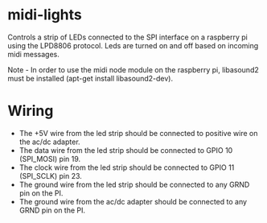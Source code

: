 # midi-lights
Controls a strip of LEDs connected to the SPI interface on a raspberry pi using the LPD8806 protocol.
Leds are turned on and off based on incoming midi messages.

Note - In order to use the midi node module on the raspberry pi, libasound2 must be installed (apt-get install libasound2-dev).

# Wiring
* The +5V wire from the led strip should be connected to positive wire on the ac/dc adapter.
* The data wire from the led strip should be connected to GPIO 10 (SPI_MOSI) pin 19.
* The clock wire from the led strip should be connected to GPIO 11 (SPI_SCLK) pin 23.
* The ground wire from the led strip should be connected to any GRND pin on the PI.
* The ground wire from the ac/dc adapter should be connected to any GRND pin on the PI.
